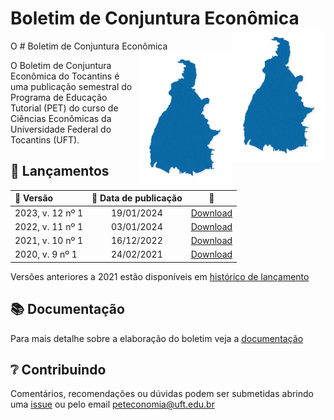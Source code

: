 # Boletim de Conjuntura Econômica <img src='docs/figs/icon.png' align="right" width="150" />

O # Boletim de Conjuntura Econômica <img src='docs/figs/icon.png' align="right" width="150" />

O Boletim de Conjuntura Econômica do Tocantins é uma publicação semestral do Programa de Educação Tutorial (PET) do curso de Ciências Econômicas da Universidade Federal do Tocantins (UFT).

## :tada: Lançamentos

| :bookmark: Versão | :calendar: Data de publicação |                           :floppy_disk:                           |
| :---------------- | :---------------------------: | :---------------------------------------------------------------: |
| 2023, v. 12 nº 1  |          19/01/2024           | [Download](https://github.com/user-attachments/files/18468996/boletim_v12_n1.pdf)|   
| 2022, v. 11 nº 1  |          03/01/2024           | [Download](../../releases/download/v3.0.0/boletim_v11_n1.pdf)     |
| 2021, v. 10 nº 1  |          16/12/2022           | [Download](../../releases/download/v2.0.0/boletim.pdf)            |
| 2020, v. 9 nº 1   |          24/02/2021           | [Download](../../releases/download/v1.0.0/boletim_2020_v9_n1.pdf) |

Versões anteriores a 2021 estão disponíveis em [histórico de lançamento](https://github.com/peteconomia/boletim-log)

## :books: Documentação

Para mais detalhe sobre a elaboração do boletim veja a [documentação](/docs)

## :grey_question: Contribuindo

Comentários, recomendações ou dúvidas podem ser submetidas abrindo uma [issue](../../issues) ou pelo email [peteconomia@uft.edu.br](mailto:peteconomia@uft.edu.br)
